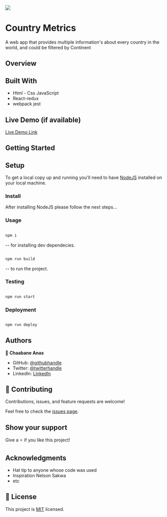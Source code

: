 ![](https://img.shields.io/badge/Microverse-blueviolet)

# Country Metrics

A web app that provides multiple information's about every country in the world, and could be filtered by Continent


## Overview



## Built With

- Html - Css JavaScript 
- React-redux
- webpack jest 

## Live Demo (if available)

[Live Demo Link](https://countrymertics.netlify.app/)


## Getting Started

## Setup

To get a local copy up and running you'll need to have [NodeJS](https://nodejs.org/en/download/) installed on your local machine.

### Install

After installing NodeJS please follow the next steps...

### Usage

```bash

npm i

```

-- for installing dev dependecies.

```bash

npm run build

```

-- to run the project.

### Testing

```bash

npm run start

```

### Deployment

```bash

npm run deploy

```


## Authors

👤 **Chaabane Anas**

- GitHub: [@githubhandle](https://github.com/ChaabaneAnas)
- Twitter: [@twitterhandle](https://twitter.com/AnasChabaane)
- LinkedIn: [LinkedIn](https://www.linkedin.com/in/anas-chabaane-a0baa21a2/)

## 🤝 Contributing

Contributions, issues, and feature requests are welcome!

Feel free to check the [issues page](../../issues/).

## Show your support

Give a ⭐️ if you like this project!

## Acknowledgments

- Hat tip to anyone whose code was used
- Inspiration Nelson Sakwa 
- etc

## 📝 License

This project is [MIT](./LICENSE) licensed.
